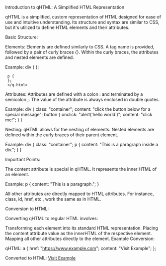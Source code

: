 Introduction to qHTML: A Simplified HTML Representation

qHTML is a simplified, custom representation of HTML designed for ease of use and intuitive understanding. Its structure and syntax are similar to CSS, but it's utilized to define HTML elements and their attributes.

Basic Structure:

Elements: Elements are defined similarly to CSS. A tag name is provided, followed by a pair of curly braces {}. Within the curly braces, the attributes and nested elements are defined.

Example:
    <q-html>
     div {
      };

     p {
     };
     </q-html>

Attributes: Attributes are defined with a colon : and terminated by a semicolon ;. The value of the attribute is always enclosed in double quotes.

Example:
      <q-html>
       div {
          class: "container";
          content: "click the button below for a special message";
          button {
              onclick: "alert('hello world')";
              content: "click me!";
           }
       }
  </q-html>

Nesting: qHTML allows for the nesting of elements. Nested elements are defined within the curly braces of their parent element.

Example:
 <q-html>
    div {
        class: "container";
        p {
           content: "This is a paragraph inside a div.";
        }
   }

 </q-html>

Important Points:

The content attribute is special in qHTML. It represents the inner HTML of an element.

Example:
 <q-html>
     p {
        content: "This is a paragraph.";
     }
 </q-html>

All other attributes are directly mapped to HTML attributes. For instance, class, id, href, etc., work the same as in HTML.

Conversion to HTML:

Converting qHTML to regular HTML involves:

Transforming each element into its standard HTML representation.
Placing the content attribute value as the innerHTML of the respective element.
Mapping all other attributes directly to the element.
Example Conversion:

qHTML:
   <q-html>
    a {
      href: "https://www.example.com";
      content: "Visit Example";
    };
  </q-html>

Converted to HTML:
<a href="https://www.example.com">Visit Example</a>
